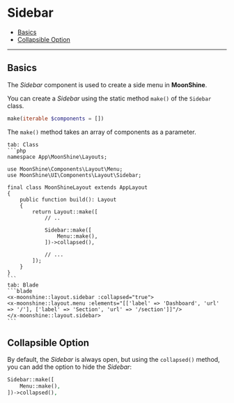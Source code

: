 # Sidebar

- [Basics](#basics)
- [Collapsible Option](#collapsed)

---

<a name="basics"></a>
## Basics

The *Sidebar* component is used to create a side menu in **MoonShine**.

You can create a *Sidebar* using the static method `make()` of the `Sidebar` class.

```php
make(iterable $components = [])
```

The `make()` method takes an array of components as a parameter.

~~~tabs
tab: Class
```php
namespace App\MoonShine\Layouts;

use MoonShine\Components\Layout\Menu;
use MoonShine\UI\Components\Layout\Sidebar;

final class MoonShineLayout extends AppLayout
{
    public function build(): Layout
    {
        return Layout::make([
            // ..

            Sidebar::make([
                Menu::make(),
            ])->collapsed(),

            // ...
        ]);
    }
}
```
tab: Blade
```blade
<x-moonshine::layout.sidebar :collapsed="true">
<x-moonshine::layout.menu :elements="[['label' => 'Dashboard', 'url' => '/'], ['label' => 'Section', 'url' => '/section']]"/>
</x-moonshine::layout.sidebar>
```
~~~

<a name="collapsed"></a>
## Collapsible Option

By default, the *Sidebar* is always open, but using the `collapsed()` method, you can add the option to hide the *Sidebar*:

```php
Sidebar::make([
    Menu::make(),
])->collapsed(),
```
